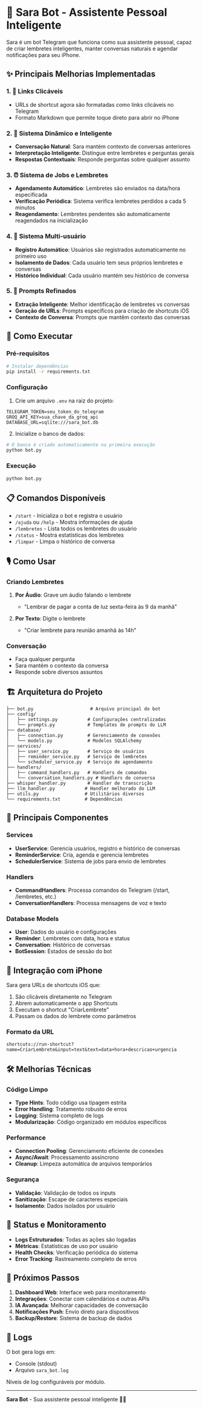 # 🤖 Sara Bot - Assistente Pessoal Inteligente

Sara é um bot Telegram que funciona como sua assistente pessoal, capaz de criar lembretes inteligentes, manter conversas naturais e agendar notificações para seu iPhone.

## ✨ Principais Melhorias Implementadas

### 1. 🔗 Links Clicáveis
- URLs de shortcut agora são formatadas como links clicáveis no Telegram
- Formato Markdown que permite toque direto para abrir no iPhone

### 2. 🧠 Sistema Dinâmico e Inteligente
- **Conversação Natural**: Sara mantém contexto de conversas anteriores
- **Interpretação Inteligente**: Distingue entre lembretes e perguntas gerais
- **Respostas Contextuais**: Responde perguntas sobre qualquer assunto

### 3. ⏰ Sistema de Jobs e Lembretes
- **Agendamento Automático**: Lembretes são enviados na data/hora especificada
- **Verificação Periódica**: Sistema verifica lembretes perdidos a cada 5 minutos
- **Reagendamento**: Lembretes pendentes são automaticamente reagendados na inicialização

### 4. 👥 Sistema Multi-usuário
- **Registro Automático**: Usuários são registrados automaticamente no primeiro uso
- **Isolamento de Dados**: Cada usuário tem seus próprios lembretes e conversas
- **Histórico Individual**: Cada usuário mantém seu histórico de conversa

### 5. 🎯 Prompts Refinados
- **Extração Inteligente**: Melhor identificação de lembretes vs conversas
- **Geração de URLs**: Prompts específicos para criação de shortcuts iOS
- **Contexto de Conversa**: Prompts que mantêm contexto das conversas

## 🚀 Como Executar

### Pré-requisitos
```bash
# Instalar dependências
pip install -r requirements.txt
```

### Configuração
1. Crie um arquivo `.env` na raiz do projeto:
```env
TELEGRAM_TOKEN=seu_token_do_telegram
GROQ_API_KEY=sua_chave_da_groq_api
DATABASE_URL=sqlite:///sara_bot.db
```

2. Inicialize o banco de dados:
```bash
# O banco é criado automaticamente na primeira execução
python bot.py
```

### Execução
```bash
python bot.py
```

## 📋 Comandos Disponíveis

- `/start` - Inicializa o bot e registra o usuário
- `/ajuda` ou `/help` - Mostra informações de ajuda
- `/lembretes` - Lista todos os lembretes do usuário
- `/status` - Mostra estatísticas dos lembretes
- `/limpar` - Limpa o histórico de conversa

## 🎙️ Como Usar

### Criando Lembretes
1. **Por Áudio**: Grave um áudio falando o lembrete
   - "Lembrar de pagar a conta de luz sexta-feira às 9 da manhã"
   
2. **Por Texto**: Digite o lembrete
   - "Criar lembrete para reunião amanhã às 14h"

### Conversação
- Faça qualquer pergunta
- Sara mantém o contexto da conversa
- Responde sobre diversos assuntos

## 🏗️ Arquitetura do Projeto

```
├── bot.py                     # Arquivo principal do bot
├── config/
│   ├── settings.py           # Configurações centralizadas
│   └── prompts.py            # Templates de prompts do LLM
├── database/
│   ├── connection.py         # Gerenciamento de conexões
│   └── models.py             # Modelos SQLAlchemy
├── services/
│   ├── user_service.py       # Serviço de usuários
│   ├── reminder_service.py   # Serviço de lembretes
│   └── scheduler_service.py  # Serviço de agendamento
├── handlers/
│   ├── command_handlers.py   # Handlers de comandos
│   └── conversation_handlers.py # Handlers de conversa
├── whisper_handler.py        # Handler de transcrição
├── llm_handler.py           # Handler melhorado do LLM
├── utils.py                 # Utilitários diversos
└── requirements.txt         # Dependências
```

## 🔧 Principais Componentes

### Services
- **UserService**: Gerencia usuários, registro e histórico de conversas
- **ReminderService**: Cria, agenda e gerencia lembretes
- **SchedulerService**: Sistema de jobs para envio de lembretes

### Handlers
- **CommandHandlers**: Processa comandos do Telegram (/start, /lembretes, etc.)
- **ConversationHandlers**: Processa mensagens de voz e texto

### Database Models
- **User**: Dados do usuário e configurações
- **Reminder**: Lembretes com data, hora e status
- **Conversation**: Histórico de conversas
- **BotSession**: Estados de sessão do bot

## 📱 Integração com iPhone

Sara gera URLs de shortcuts iOS que:
1. São clicáveis diretamente no Telegram
2. Abrem automaticamente o app Shortcuts
3. Executam o shortcut "CriarLembrete" 
4. Passam os dados do lembrete como parâmetros

### Formato da URL
```
shortcuts://run-shortcut?name=CriarLembrete&input=text&text=data+hora+descricao+urgencia
```

## 🛠️ Melhorias Técnicas

### Código Limpo
- **Type Hints**: Todo código usa tipagem estrita
- **Error Handling**: Tratamento robusto de erros
- **Logging**: Sistema completo de logs
- **Modularização**: Código organizado em módulos específicos

### Performance
- **Connection Pooling**: Gerenciamento eficiente de conexões
- **Async/Await**: Processamento assíncrono
- **Cleanup**: Limpeza automática de arquivos temporários

### Segurança
- **Validação**: Validação de todos os inputs
- **Sanitização**: Escape de caracteres especiais
- **Isolamento**: Dados isolados por usuário

## 🚦 Status e Monitoramento

- **Logs Estruturados**: Todas as ações são logadas
- **Métricas**: Estatísticas de uso por usuário
- **Health Checks**: Verificação periódica do sistema
- **Error Tracking**: Rastreamento completo de erros

## 🔮 Próximos Passos

1. **Dashboard Web**: Interface web para monitoramento
2. **Integrações**: Conectar com calendários e outras APIs
3. **IA Avançada**: Melhorar capacidades de conversação
4. **Notificações Push**: Envio direto para dispositivos
5. **Backup/Restore**: Sistema de backup de dados

## 📄 Logs

O bot gera logs em:
- Console (stdout)
- Arquivo `sara_bot.log`

Níveis de log configuráveis por módulo.

---

**Sara Bot** - Sua assistente pessoal inteligente 🤖✨